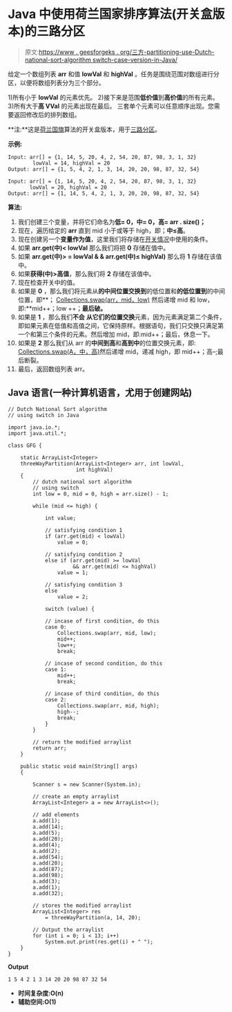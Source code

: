 # Java 中使用荷兰国家排序算法(开关盒版本)的三路分区

> 原文:[https://www . geesforgeks . org/三方-partitioning-use-Dutch-national-sort-algorithm switch-case-version-in-Java/](https://www.geeksforgeeks.org/three-way-partioning-using-dutch-national-sort-algorithmswitch-case-version-in-java/)

给定一个数组列表 **arr** 和值 **lowVal** 和 **highVal** 。任务是围绕范围对数组进行分区，以便将数组列表分为三个部分。

1)所有小于 **lowVal** 的元素优先。
2)接下来是范围**低价值**到**高价值**的所有元素。
3)所有大于**高 VVal** 的元素出现在最后。
三套单个元素可以任意顺序出现。您需要返回修改后的排列数组。

**注:**这是[荷兰国旗](https://www.geeksforgeeks.org/3-way-quicksort-dutch-national-flag/)算法的开关盒版本，用于[三路分区](https://www.geeksforgeeks.org/three-way-partitioning-of-an-array-around-a-given-range/)。

**示例:**

```
Input: arr[] = {1, 14, 5, 20, 4, 2, 54, 20, 87, 98, 3, 1, 32}  
        lowVal = 14, highVal = 20
Output: arr[] = {1, 5, 4, 2, 1, 3, 14, 20, 20, 98, 87, 32, 54}

Input: arr[] = {1, 14, 5, 20, 4, 2, 54, 20, 87, 98, 3, 1, 32}  
       lowVal = 20, highVal = 20       
Output: arr[] = {1, 14, 5, 4, 2, 1, 3, 20, 20, 98, 87, 32, 54} 
```

**算法:**

1.  我们创建三个变量，并将它们命名为**低= 0，中= 0，高= arr . size()；**
2.  现在，遍历给定的 **arr** 直到 mid 小于或等于 high，即；**中≤高**。
3.  现在创建另一个**变量作为值**，这里我们将存储在[开关情况](https://www.google.com/url?client=internal-element-cse&cx=009682134359037907028:tj6eafkv_be&q=https://www.geeksforgeeks.org/switch-statement-in-java/&sa=U&ved=2ahUKEwiy5fG02PfsAhXtyDgGHZOmB5cQFjAAegQIABAC&usg=AOvVaw0WOBi_JDBou2QWYBJaKTDG)中使用的条件。
4.  如果 **arr.get(中)< lowVal** 那么我们将把 **0** 存储在值中。
5.  如果 **arr.get(中)> = lowVal & & arr.get(中)≤ highVal)** 那么将 **1** 存储在该值中。
6.  如果**获得(中)>高值**，那么我们将 **2** 存储在该值中。
7.  现在检查开关中的值。
8.  如果是 **0** ，那么我们将元素从**的中间位置交换到**的低位置和**的低位置到**的中间位置，即**； [Collections.swap(arr，mid，low)](https://www.google.com/url?client=internal-element-cse&cx=009682134359037907028:tj6eafkv_be&q=https://www.geeksforgeeks.org/collections-swap-method-in-java-with-examples/&sa=U&ved=2ahUKEwij2uGA2PfsAhXWzzgGHTbNA10QFjAAegQIABAC&usg=AOvVaw08pvvcX7PlKEnLVmarOPk_) 然后递增 mid 和 low，即:**mid++；low ++；**最后破。**
9.  如果是 **1** ，那么我们**不会** **从它们的位置交换**元素，因为元素满足第二个条件，即如果元素在低值和高值之间，它保持原样。根据语句，我们只交换只满足第一个和第三个条件的元素。然后增加 mid，即:mid++；最后，休息一下。
10.  如果是 **2** 那么我们从 arr 的**中间到高**和**高到中**的位置交换元素，即: [Collections.swap(A，中，高)](https://www.google.com/url?client=internal-element-cse&cx=009682134359037907028:tj6eafkv_be&q=https://www.geeksforgeeks.org/collections-swap-method-in-java-with-examples/&sa=U&ved=2ahUKEwij2uGA2PfsAhXWzzgGHTbNA10QFjAAegQIABAC&usg=AOvVaw08pvvcX7PlKEnLVmarOPk_)然后递增 mid，递减 high，即 mid++；高–;最后断裂。
11.  最后，返回数组列表 arr。

## Java 语言(一种计算机语言，尤用于创建网站)

```
// Dutch National Sort algorithm
// using switch in Java

import java.io.*;
import java.util.*;

class GFG {

    static ArrayList<Integer>
    threeWayPartition(ArrayList<Integer> arr, int lowVal,
                      int highVal)
    {
        // dutch national sort algorithm
        // using switch
        int low = 0, mid = 0, high = arr.size() - 1;

        while (mid <= high) {

            int value;

            // satisfying condition 1
            if (arr.get(mid) < lowVal)
                value = 0;

            // satisfying condition 2
            else if (arr.get(mid) >= lowVal
                     && arr.get(mid) <= highVal)
                value = 1;

            // satisfying condition 3
            else
                value = 2;

            switch (value) {

            // incase of first condition, do this
            case 0:
                Collections.swap(arr, mid, low);
                mid++;
                low++;
                break;

            // incase of second condition, do this
            case 1:
                mid++;
                break;

            // incase of third condition, do this
            case 2:
                Collections.swap(arr, mid, high);
                high--;
                break;
            }
        }

        // return the modified arraylist
        return arr;
    }

    public static void main(String[] args)
    {

        Scanner s = new Scanner(System.in);

        // create an empty arraylist
        ArrayList<Integer> a = new ArrayList<>();

        // add elements
        a.add(1);
        a.add(14);
        a.add(5);
        a.add(20);
        a.add(4);
        a.add(2);
        a.add(54);
        a.add(20);
        a.add(87);
        a.add(98);
        a.add(3);
        a.add(1);
        a.add(32);

        // stores the modified arraylist
        ArrayList<Integer> res
            = threeWayPartition(a, 14, 20);

        // Output the arraylist
        for (int i = 0; i < 13; i++)
            System.out.print(res.get(i) + " ");
    }
}
```

**Output**

```
1 5 4 2 1 3 14 20 20 98 87 32 54 
```

*   **时间复杂度:O(n)**
*   **辅助空间:O(1)**